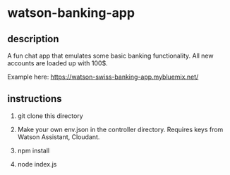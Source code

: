 # watson-banking-app
## description
A fun chat app that emulates some basic banking functionality. All new accounts are loaded up with 100$.

Example here:
https://watson-swiss-banking-app.mybluemix.net/

## instructions

  1. git clone this directory

  2. Make your own env.json in the controller directory. Requires keys from Watson Assistant, Cloudant.

  3. npm install

  4. node index.js


